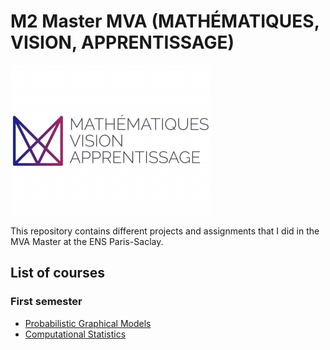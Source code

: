 # M2 Master MVA (MATHÉMATIQUES, VISION, APPRENTISSAGE)
![header](logo_mva_935x701.jpg)

This repository contains different projects and assignments that I did in the MVA Master at the ENS Paris-Saclay.

## List of courses
### First semester

* [Probabilistic Graphical Models](probabilistic-graphical-models)
* [Computational Statistics](computational)
